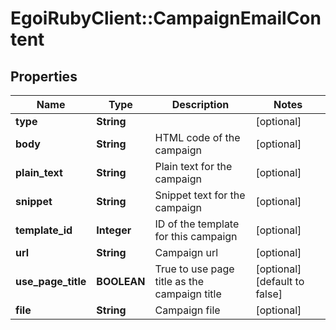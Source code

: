 # EgoiRubyClient::CampaignEmailContent

## Properties
Name | Type | Description | Notes
------------ | ------------- | ------------- | -------------
**type** | **String** |  | [optional] 
**body** | **String** | HTML code of the campaign | [optional] 
**plain_text** | **String** | Plain text for the campaign | [optional] 
**snippet** | **String** | Snippet text for the campaign | [optional] 
**template_id** | **Integer** | ID of the template for this campaign | [optional] 
**url** | **String** | Campaign url | [optional] 
**use_page_title** | **BOOLEAN** | True to use page title as the campaign title | [optional] [default to false]
**file** | **String** | Campaign file | [optional] 


